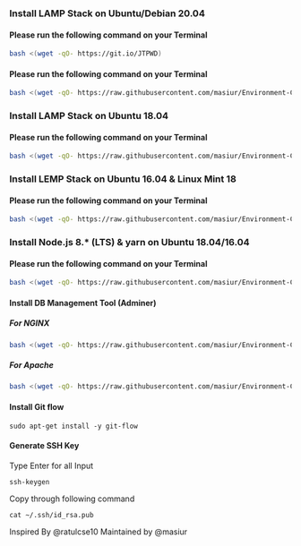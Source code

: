 ### Install LAMP Stack on Ubuntu/Debian 20.04

#### Please run the following command on your Terminal
```bash
bash <(wget -qO- https://git.io/JTPWD)
```

#### Please run the following command on your Terminal
```bash
bash <(wget -qO- https://raw.githubusercontent.com/masiur/Environment-Configuration/master/lemp_deb_18.04.sh)
```

### Install LAMP Stack on Ubuntu 18.04

#### Please run the following command on your Terminal
```bash
bash <(wget -qO- https://raw.githubusercontent.com/masiur/Environment-Configuration/master/lamp_deb_18.04.sh)
```

### Install LEMP Stack on Ubuntu 16.04 & Linux Mint 18

#### Please run the following command on your Terminal
```bash
bash <(wget -qO- https://raw.githubusercontent.com/masiur/Environment-Configuration/master/lemp_deb_16.04.sh)
```
### Install Node.js 8.* (LTS) & yarn on Ubuntu 18.04/16.04

#### Please run the following command on your Terminal
```bash
bash <(wget -qO- https://raw.githubusercontent.com/masiur/Environment-Configuration/master/node_js_8.9_lts.sh)
```

#### Install DB Management Tool (Adminer)
##### For NGINX
```bash
bash <(wget -qO- https://raw.githubusercontent.com/masiur/Environment-Configuration/master/deployadminer.sh)
```
##### For Apache
```bash
bash <(wget -qO- https://raw.githubusercontent.com/masiur/Environment-Configuration/master/deployadminer_apache.sh)
```

#### Install Git flow 
    sudo apt-get install -y git-flow
   
   
#### Generate SSH Key
Type Enter for all Input

    ssh-keygen
Copy through following command

    cat ~/.ssh/id_rsa.pub

Inspired By @ratulcse10 
Maintained by @masiur
